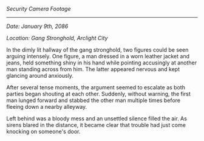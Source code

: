 
*Security Camera Footage*

---

*Date: January 9th, 2086*

*Location: Gang Stronghold, Arclight City*

In the dimly lit hallway of the gang stronghold, two figures could be seen arguing intensely. One figure, a man dressed in a worn leather jacket and jeans, held something shiny in his hand while pointing accusingly at another man standing across from him. The latter appeared nervous and kept glancing around anxiously.

After several tense moments, the argument seemed to escalate as both parties began shouting at each other. Suddenly, without warning, the first man lunged forward and stabbed the other man multiple times before fleeing down a nearby alleyway.

Left behind was a bloody mess and an unsettled silence filled the air. As sirens blared in the distance, it became clear that trouble had just come knocking on someone's door.